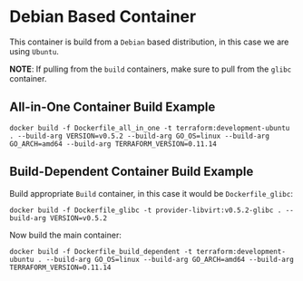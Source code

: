 # Debian Based Container
This container is build from a `Debian` based distribution, in this case we are using `Ubuntu`.

**NOTE**: If pulling from the `build` containers, make sure to pull from the `glibc` container.


## All-in-One Container Build Example
```console
docker build -f Dockerfile_all_in_one -t terraform:development-ubuntu . --build-arg VERSION=v0.5.2 --build-arg GO_OS=linux --build-arg GO_ARCH=amd64 --build-arg TERRAFORM_VERSION=0.11.14
```


## Build-Dependent Container Build Example
Build appropriate `Build` container, in this case it would be `Dockerfile_glibc`:

```cosnole
docker build -f Dockerfile_glibc -t provider-libvirt:v0.5.2-glibc . --build-arg VERSION=v0.5.2
```

Now build the main container:
```console
docker build -f Dockerfile_build_dependent -t terraform:development-ubuntu . --build-arg GO_OS=linux --build-arg GO_ARCH=amd64 --build-arg TERRAFORM_VERSION=0.11.14
```

